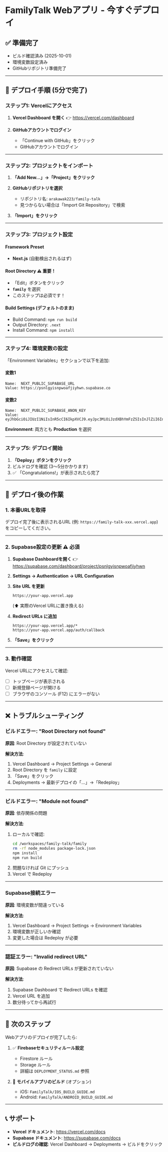 # FamilyTalk Webアプリ - 今すぐデプロイ

## ✅ 準備完了
- ビルド確認済み (2025-10-01)
- 環境変数設定済み
- GitHubリポジトリ準備完了

---

## 🚀 デプロイ手順 (5分で完了)

### ステップ1: Vercelにアクセス

1. **Vercel Dashboard を開く**
   👉 https://vercel.com/dashboard

2. **GitHubアカウントでログイン**
   - 「Continue with GitHub」をクリック
   - GitHubアカウントでログイン

---

### ステップ2: プロジェクトをインポート

1. **「Add New...」→「Project」をクリック**

2. **GitHubリポジトリを選択**
   - リポジトリ名: `arakawak223/family-talk`
   - 見つからない場合は「Import Git Repository」で検索

3. **「Import」をクリック**

---

### ステップ3: プロジェクト設定

#### Framework Preset
- **Next.js** (自動検出されるはず)

#### Root Directory ⚠️ 重要！
- 「Edit」ボタンをクリック
- **`family`** を選択
- このステップは必須です！

#### Build Settings (デフォルトのまま)
- Build Command: `npm run build`
- Output Directory: `.next`
- Install Command: `npm install`

---

### ステップ4: 環境変数の設定

「Environment Variables」セクションで以下を追加:

#### 変数1
```
Name:  NEXT_PUBLIC_SUPABASE_URL
Value: https://psnlgyisnpwoafjiyhwn.supabase.co
```

#### 変数2
```
Name:  NEXT_PUBLIC_SUPABASE_ANON_KEY
Value: eyJhbGciOiJIUzI1NiIsInR5cCI6IkpXVCJ9.eyJpc3MiOiJzdXBhYmFzZSIsInJlZiI6InBzbmxneWlzbnB3b2Fmaml5aHduIiwicm9sZSI6ImFub24iLCJpYXQiOjE3NTg5ODI0ODksImV4cCI6MjA3NDU1ODQ4OX0.qC_XjVNSSjAJmcUWaeYzduUSYeJCmLFgZmcy9VDqipc
```

**Environment**: 両方とも **Production** を選択

---

### ステップ5: デプロイ開始

1. **「Deploy」ボタンをクリック**
2. ビルドログを確認 (3〜5分かかります)
3. ✅ 「Congratulations!」が表示されたら完了

---

## 📝 デプロイ後の作業

### 1. 本番URLを取得

デプロイ完了後に表示されるURL (例: `https://family-talk-xxx.vercel.app`) をコピーしてください。

---

### 2. Supabase設定の更新 ⚠️ 必須

1. **Supabase Dashboardを開く**
   👉 https://supabase.com/dashboard/project/psnlgyisnpwoafjiyhwn

2. **Settings → Authentication → URL Configuration**

3. **Site URL を更新**
   ```
   https://your-app.vercel.app
   ```
   (⬆️ 実際のVercel URLに置き換える)

4. **Redirect URLs に追加**
   ```
   https://your-app.vercel.app/*
   https://your-app.vercel.app/auth/callback
   ```

5. **「Save」をクリック**

---

### 3. 動作確認

Vercel URLにアクセスして確認:

- [ ] トップページが表示される
- [ ] 新規登録ページが開ける
- [ ] ブラウザのコンソール (F12) にエラーがない

---

## ❌ トラブルシューティング

### ビルドエラー: "Root Directory not found"
**原因**: Root Directory が設定されていない

**解決方法**:
1. Vercel Dashboard → Project Settings → General
2. Root Directory を `family` に設定
3. 「Save」をクリック
4. Deployments → 最新デプロイの「...」→「Redeploy」

---

### ビルドエラー: "Module not found"
**原因**: 依存関係の問題

**解決方法**:
1. ローカルで確認:
   ```bash
   cd /workspaces/family-talk/family
   rm -rf node_modules package-lock.json
   npm install
   npm run build
   ```
2. 問題なければ Git にプッシュ
3. Vercel で Redeploy

---

### Supabase接続エラー
**原因**: 環境変数が間違っている

**解決方法**:
1. Vercel Dashboard → Project Settings → Environment Variables
2. 環境変数が正しいか確認
3. 変更した場合は Redeploy が必要

---

### 認証エラー: "Invalid redirect URL"
**原因**: Supabase の Redirect URLs が更新されていない

**解決方法**:
1. Supabase Dashboard で Redirect URLs を確認
2. Vercel URL を追加
3. 数分待ってから再試行

---

## 🎉 次のステップ

Webアプリのデプロイが完了したら:

1. ✅ **Firebaseセキュリティルール設定**
   - Firestore ルール
   - Storage ルール
   - 詳細は `DEPLOYMENT_STATUS.md` 参照

2. 📱 **モバイルアプリのビルド** (オプション)
   - iOS: `FamilyTalk/IOS_BUILD_GUIDE.md`
   - Android: `FamilyTalk/ANDROID_BUILD_GUIDE.md`

---

## 📞 サポート

- **Vercel ドキュメント**: https://vercel.com/docs
- **Supabase ドキュメント**: https://supabase.com/docs
- **ビルドログの確認**: Vercel Dashboard → Deployments → ビルドをクリック

